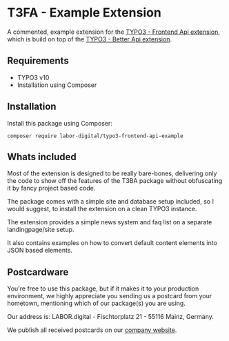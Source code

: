 # T3FA - Example Extension

A commented, example extension for the [TYPO3 - Frontend Api extension](https://github.com/labor-digital/typo3-frontend-api), which is build on top of
the [TYPO3 - Better Api extension](https://github.com/labor-digital/typo3-better-api).

## Requirements

- TYPO3 v10
- Installation using Composer

## Installation

Install this package using Composer:

```
composer require labor-digital/typo3-frontend-api-example
```

## Whats included

Most of the extension is designed to be really bare-bones, delivering only the code to show off the features of the T3BA package without obfuscating it by fancy
project based code.

The package comes with a simple site and database setup included, so I would suggest, to install the extension on a clean TYPO3 instance.

The extension provides a simple news system and faq list on a separate landingpage/site setup.

It also contains examples on how to convert default content elements into JSON based elements.

## Postcardware

You're free to use this package, but if it makes it to your production environment, we highly appreciate you sending us a postcard from your hometown,
mentioning which of our package(s) you are using.

Our address is: LABOR.digital - Fischtorplatz 21 - 55116 Mainz, Germany.

We publish all received postcards on our [company website](https://labor.digital).
